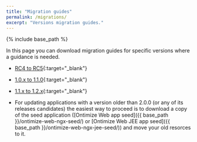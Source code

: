 ```yaml
---
title: "Migration guides"
permalink: /migrations/
excerpt: "Versions migration guides."
---
```

{% include base_path %}

In this page you can download migration guides for specific versions where a guidance is needed.

* [RC4 to RC5](https://drive.google.com/open?id=0B-0gypyIR7-wRlRCRDNVLTI3cFk){:target="_blank"}

* [1.0.x to 1.1.0](https://drive.google.com/open?id=0B-0gypyIR7-wWldBZjJtdGFWclE){:target="_blank"}

* [1.1.x to 1.2.x](https://drive.google.com/open?id=0B-0gypyIR7-wQ1AzWmgxUk8wcWs){:target="_blank"}

* For updating applications with a version older than 2.0.0 (or any of its releases candidates) the easiest way to proceed is to download a copy of the seed application ([Ontimize Web app seed]({{ base_path }}/ontimize-web-ngx-seed/) or [Ontimize Web JEE app seed]({{ base_path }}/ontimize-web-ngx-jee-seed/)) and move your old resorces to it.
